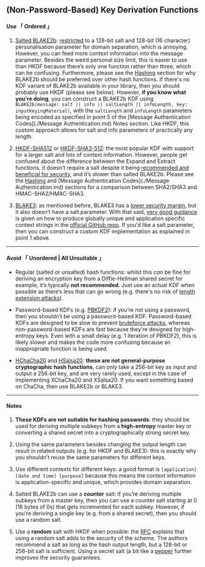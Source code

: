 [ Key Derivation ]: https://doc.libsodium.org/key_derivation
[ Blake 2 ]: https://www.blake2.net/blake2.pdf
[ Blake 3 ]: https://github.com/BLAKE3-team/BLAKE3#the-blake3-crate-
[ HKDF ]: https://en.wikipedia.org/wiki/HKDF
[ RFC5869 ]: https://datatracker.ietf.org/doc/html/rfc5869#section-3.1
[ Blake 3 Specs ]: https://github.com/BLAKE3-team/BLAKE3-specs/blob/master/blake3.pdf
[ Blake 3 Github ]: https://github.com/BLAKE3-team/BLAKE3
[ Length Extension Attack ]: https://en.wikipedia.org/wiki/Length_extension_attack
[ PBKDF2 ]: https://en.wikipedia.org/wiki/PBKDF2
[ Bruteforce Attack ]: https://en.wikipedia.org/wiki/Brute-force_attack
[ Nonce Extension ]: https://doc.libsodium.org/key_derivation#nonce-extension
[ XSalsa ]: https://cr.yp.to/snuffle/xsalsa-20110204.pdf
[ Pepper ]: https://en.wikipedia.org/wiki/Pepper_(cryptography)





## (Non-Password-Based) Key Derivation Functions


#### Use 「 Ordered 」

1. [Salted BLAKE2b][ Key Derivation ]: [restricted][ Blake 2 ] to a 128-bit salt and 128-bit (16 character) personalisation parameter for domain separation, which is annoying. However, you can feed more context information into the message parameter. Besides the weird personal size limit, this is easier to use than HKDF because there’s only one function rather than three, which can be confusing. Furthermore, please see the [Hashing](./Hashing.md) section for why BLAKE2b should be preferred over other hash functions. If there's no KDF variant of BLAKE2b available in your library, then you should probably use HKDF (please see below). However, **if you know what you're doing**, you can construct a BLAKE2b KDF using `BLAKE2b(message: salt || info || saltLength || infoLength, key: inputKeyingMaterial)`, with the `saltLength` and `infoLength` parameters being encoded as specified in point 5 of the [Message Authentication Codes](./Message Authentication.md) Notes section. Like HKDF, this custom approach allows for salt and info parameters of practically any length.

2. [HKDF-SHA512][ HKDF ] or [HKDF-SHA3-512][ HKDF ]: the most popular KDF with support for a larger salt and lots of context information. However, people get confused about the difference between the Expand and Extract functions, it doesn’t require a salt despite it being [recommended and beneficial for security][ RFC5869 ], and it’s slower than salted BLAKE2b. Please see the [Hashing](./Hashing.md) and [Message Authentication Codes](./Message Authentication.md) sections for a comparison between SHA2/SHA3 and HMAC-SHA2/HMAC-SHA3.

3. [BLAKE3][ Blake 3 ]: as mentioned before, BLAKE3 has a [lower security margin][ Blake 3 Specs ], but it also doesn’t have a salt parameter. With that said, [very good guidance][ Blake 3 ] is given on how to produce globally unique and application specific context strings in the [official GitHub repo][ Blake 3 Github ]. If you'd like a salt parameter, then you can construct a custom KDF implementation as explained in point 1 above.


---

#### Avoid 「 Unordered | All Unsuitable 」

- Regular (salted or unsalted) hash functions: whilst this *can* be fine for deriving an encryption key from a Diffie-Hellman shared secret for example, it’s typically **not recommended**. Just use an actual KDF when possible as there’s less that can go wrong (e.g. there's no risk of [length extension attacks][ Length Extension Attack ]).

- Password-based KDFs (e.g. [PBKDF2][ PBKDF2 ]): if you’re not using a password, then you shouldn’t be using a password-based KDF. Password-based KDFs are designed to be slow to prevent [bruteforce attacks][ Bruteforce Attack ], whereas non-password-based KDFs are fast because they're designed for high-entropy keys. Even with a small delay (e.g. 1 iteration of PBKDF2), this is likely slower and makes the code more confusing because an inappropriate function is being used.

- [HChaCha20][ Nonce Extension ] and [HSalsa20][ XSalsa ]: **these are not general-purpose cryptographic hash functions**, can only take a 256-bit key as input and output a 256-bit key, and are very rarely used, except in the case of implementing XChaCha20 and XSalsa20. If you want something based on ChaCha, then use BLAKE2b or BLAKE3.


---

#### Notes

1. **These KDFs are not suitable for hashing passwords**: they should be used for deriving multiple subkeys from a **high-entropy** master key or converting a shared secret into a cryptographically strong secret key.

2. Using the same parameters besides changing the output length can result in related outputs (e.g. for HKDF and BLAKE3): this is exactly why you shouldn’t reuse the same parameters for different keys.

3. Use different contexts for different keys: a good format is `[application] [date and time] [purpose]` because this means the context information is application-specific and unique, which provides domain separation.

4. Salted BLAKE2b can use a **counter** salt: if you’re deriving multiple subkeys from a master key, then you can use a counter salt starting at 0 (16 bytes of 0s) that gets incremented for each subkey. However, if you’re deriving a single key (e.g. from a shared secret), then you should use a random salt.

5. Use a **random** salt with HKDF when possible: the [RFC][ RFC5869 ] explains that using a random salt adds to the security of the scheme. The authors recommend a salt as long as the hash output length, but a 128-bit or 256-bit salt is sufficient. Using a secret salt (a bit like a [pepper][ Pepper ] further improves the security guarantees.
